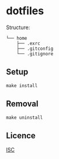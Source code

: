 # dotfiles

Structure:
```
└── home
    ├── .exrc
    ├── .gitconfig
    └── .gitignore
```

## Setup

```shell
make install
```

## Removal

```shell
make uninstall
```

## Licence
[ISC](https://opensource.org/licenses/ISC)
